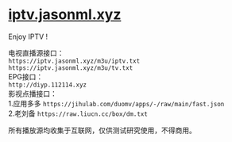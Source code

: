 # [iptv.jasonml.xyz](https://iptv.jasonml.xyz/)  
Enjoy IPTV !   

电视直播源接口：  
`https://iptv.jasonml.xyz/m3u/iptv.txt`  
`https://iptv.jasonml.xyz/m3u/tv.txt`  
EPG接口：  
`http://diyp.112114.xyz`  
影视点播接口：  
1.应用多多 `https://jihulab.com/duomv/apps/-/raw/main/fast.json`  
2.老刘备 `https://raw.liucn.cc/box/dm.txt`  

所有播放源均收集于互联网，仅供测试研究使用，不得商用。
